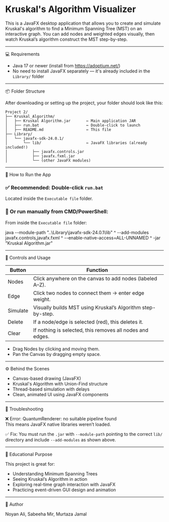 # Kruskal's Algorithm Visualizer

This is a JavaFX desktop application that allows you to create and simulate Kruskal's algorithm to find a Minimum Spanning Tree (MST) on an interactive graph. You can add nodes and weighted edges visually, then watch Kruskal’s algorithm construct the MST step-by-step.

---

💻 Requirements

- Java 17 or newer (install from https://adoptium.net/)
- No need to install JavaFX separately — it's already included in the `Library/` folder

---

📦 Folder Structure

After downloading or setting up the project, your folder should look like this:

```
Project 2/
├── Kruskal_Algorithm/
│   ├── Kruskal Algorithm.jar       ← Main application JAR
│   ├── run.bat                     ← Double-click to launch
│   ├── README.md                   ← This file
├── Library/
│   └── javafx-sdk-24.0.1/
│       └── lib/                    ← JavaFX libraries (already included!)
│           ├── javafx.controls.jar
│           ├── javafx.fxml.jar
│           └── (other JavaFX modules)
```



---

🚀 How to Run the App

### ✅ Recommended: Double-click `run.bat`

Located inside the `Executable file` folder.

### 🔧 Or run manually from CMD/PowerShell:

From inside the `Executable file` folder:

java --module-path "..\Library\javafx-sdk-24.0.1\lib" ^
     --add-modules javafx.controls,javafx.fxml ^
     --enable-native-access=ALL-UNNAMED ^
     -jar "Kruskal Algorithm.jar"

---

📌 Controls and Usage

| Button     | Function                                                                 |
|------------|--------------------------------------------------------------------------|
| Nodes      | Click anywhere on the canvas to add nodes (labeled A–Z).                |
| Edge       | Click two nodes to connect them → enter edge weight.                    |
| Simulate   | Visually builds MST using Kruskal’s Algorithm step-by-step.             |
| Delete     | If a node/edge is selected (red), this deletes it.                      |
| Clear      | If nothing is selected, this removes all nodes and edges.               |

- Drag Nodes by clicking and moving them.
- Pan the Canvas by dragging empty space.

---

⚙️ Behind the Scenes

- Canvas-based drawing (JavaFX)
- Kruskal's Algorithm with Union-Find structure
- Thread-based simulation with delays
- Clean, animated UI using JavaFX components

---

🧪 Troubleshooting

❌ Error: QuantumRenderer: no suitable pipeline found  
This means JavaFX native libraries weren’t loaded.

✅ Fix: You must run the `.jar` with `--module-path` pointing to the correct `lib/` directory and include `--add-modules` as shown above.

---

🧠 Educational Purpose

This project is great for:

- Understanding Minimum Spanning Trees
- Seeing Kruskal’s Algorithm in action
- Exploring real-time graph interaction with JavaFX
- Practicing event-driven GUI design and animation

---

👤 Author

Noyan Ali, Sabeeha Mir, Murtaza Jamal
